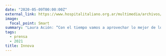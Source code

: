 ```yaml
---
date: "2020-05-09T00:00:00Z"
external_link: https://www.hospitalitaliano.org.ar/multimedia/archivos/noticias_archivos/11/Revista/11_InnovaNoviembreDobles.pdf
image:
  focal_point: Smart
summary: "Laura Ación: “Con el tiempo vamos a aprovechar lo mejor de lo virtual y lo presencial”"
tags:
  - prensa
  - 2021
title: Innova 
---
```

